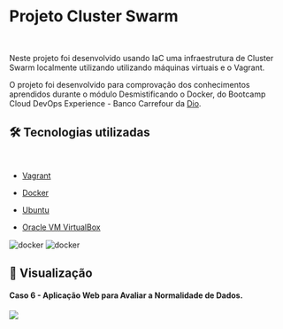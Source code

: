 # Projeto Cluster Swarm 

</br>

Neste projeto foi desenvolvido usando IaC uma infraestrutura de Cluster Swarm localmente utilizando utilizando máquinas virtuais e o Vagrant.</br>

O projeto foi desenvolvido para comprovação dos conhecimentos aprendidos durante o módulo Desmistificando o Docker, do Bootcamp Cloud DevOps Experience - Banco Carrefour da [Dio](https://web.dio.me).


## 🛠️ Tecnologias utilizadas
</br>

* [Vagrant](https://www.vagrantup.com/)

* [Docker](https://www.docker.com/)

* [Ubuntu](https://ubuntu.com/)

* [Oracle VM VirtualBox](https://www.oracle.com/virtualization/virtualbox/)

<img align="center" alt="docker" src="https://img.shields.io/badge/Docker-2CA5E0?style=for-the-badge&logo=docker&logoColor=white" />
<img align="center" alt="docker" src="https://img.shields.io/badge/Ubuntu-E95420?style=for-the-badge&logo=ubuntu&logoColor=white" />

</div>
</br>

## 📌 Visualização

#### Caso 6 - Aplicação Web para Avaliar a Normalidade de Dados.
![](/Caso%206%20-%20Avaliar%20a%20Normalidade%20de%20Dados/img/normalidade1.PNG)
</br>
</br>
